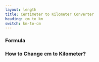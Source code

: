 ```yaml
---
layout: length
title: Centimeter to Kilometer Converter
heading: cm to km
switch: km-to-cm
---
```


<script>
  selectInput[3].selected = true
  selectOutput[8].selected = true
</script>

### Formula
<p id="formula"></p>

### How to Change cm to Kilometer?
